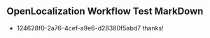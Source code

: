 ## OpenLocalization Workflow Test MarkDown
* 124628f0-2a76-4cef-a9e6-d28380f5abd7 
thanks!<!--HONumber=Mar16_HO1-->
